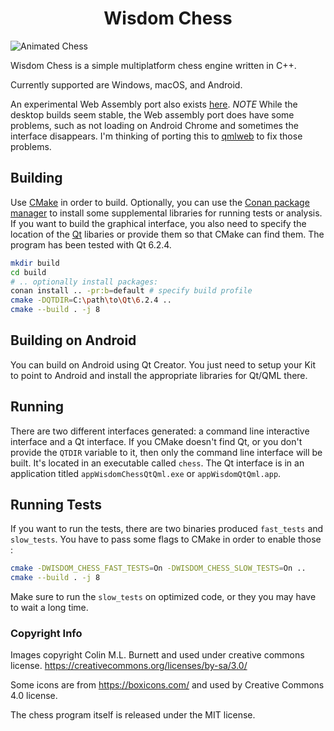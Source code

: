 <h1 align="center">Wisdom Chess</h1>

![Animated Chess](https://github.com/dmeybohm/wisdom-chess/blob/main/qt-qml-gui/wisdom-chess-animate.gif)

Wisdom Chess is a simple multiplatform chess engine written in C++.

Currently supported are Windows, macOS, and Android. 

An experimental Web Assembly port also exists <a href="https://wisdom-chess.netlify.app/" target="_blank">here</a>.
*NOTE* While the desktop builds seem stable, the Web assembly port does have some problems, 
such as not loading on Android Chrome and sometimes the interface disappears. I'm thinking of porting this
to [qmlweb](https://github.com/qmlweb/qmlweb) to fix those problems.

## Building

Use [CMake](https://cmake.org/) in order to build. Optionally, you can use the [Conan package manager](https://conan.io/)
to install some supplemental libraries for running tests or analysis.
If you want to build the graphical interface, you also need to specify
the location of the [Qt](https://www.qt.io) libaries or provide them so that CMake can find them.
The program has been tested with Qt 6.2.4. 

```sh
mkdir build
cd build
# .. optionally install packages:
conan install .. -pr:b=default # specify build profile
cmake -DQTDIR=C:\path\to\Qt\6.2.4 ..
cmake --build . -j 8
```

## Building on Android

You can build on Android using Qt Creator. You just
need to setup your Kit to point to Android and install the appropriate
libraries for Qt/QML there.

## Running

There are two different interfaces generated: a command line interactive
interface and a Qt interface. If you CMake doesn't find Qt, or you
don't provide the `QTDIR` variable to it, then only the command line
interface will be built. It's located in an executable called `chess`.
The Qt interface is in an application titled `appWisdomChessQtQml.exe` or
`appWisdomQtQml.app`.


## Running Tests

If you want to run the tests, there are two binaries produced `fast_tests`
and `slow_tests`. You have to pass some flags to CMake in order to enable
those :

```sh
cmake -DWISDOM_CHESS_FAST_TESTS=On -DWISDOM_CHESS_SLOW_TESTS=On ..
cmake --build . -j 8
```

Make sure to run the `slow_tests` on optimized code, or
they you may have to wait a long time.

### Copyright Info

Images copyright Colin M.L. Burnett and used under creative commons license.
https://creativecommons.org/licenses/by-sa/3.0/

Some icons are from https://boxicons.com/ and used by Creative Commons 4.0 
license.

The chess program itself is released under the MIT license.
